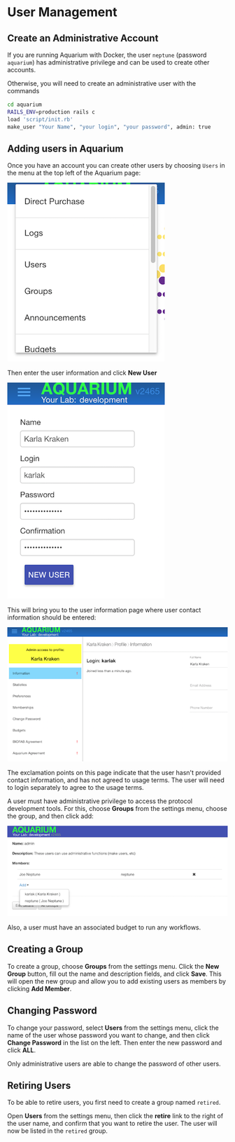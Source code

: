 # User Management

## Create an Administrative Account

If you are running Aquarium with Docker, the user `neptune` (password `aquarium`) has administrative privilege and can be used to create other accounts.

Otherwise, you will need to create an administrative user with the commands

```bash
cd aquarium
RAILS_ENV=production rails c
load 'script/init.rb'
make_user "Your Name", "your login", "your password", admin: true
```

## Adding users in Aquarium

Once you have an account you can create other users by choosing `Users` in the menu at the top left of the Aquarium page:

![choosing users](docs/users/images/settings-menu.png)

Then enter the user information and click **New User**

![creating user](docs/users/images/new-user.png)

This will bring you to the user information page where user contact information should be entered:

![new user page](docs/users/images/new-user-page.png)

The exclamation points on this page indicate that the user hasn't provided contact information, and has not agreed to usage terms.
The user will need to login separately to agree to the usage terms.

A user must have administrative privilege to access the protocol development tools.
For this, choose **Groups** from the settings menu, choose the group, and then click add:

![add user to group](docs/users/images/add-to-group.png)

Also, a user must have an associated budget to run any workflows.

## Creating a Group

To create a group, choose **Groups** from the settings menu.
Click the **New Group** button, fill out the name and description fields, and click **Save**.
This will open the new group and allow you to add existing users as members by clicking **Add Member**.

## Changing Password

To change your password, select **Users** from the settings menu, click the name of the user whose password you want to change, and then click **Change Password** in the list on the left.
Then enter the new password and click **ALL**.

Only administrative users are able to change the password of other users.

## Retiring Users

To be able to retire users, you first need to create a group named `retired`.

Open **Users** from the settings menu, then click the **retire** link to the right of the user name, and confirm that you want to retire the user.
The user will now be listed in the `retired` group.
